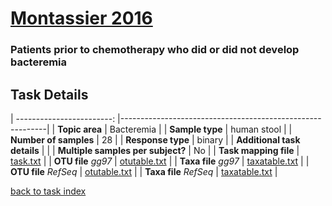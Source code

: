 # [Montassier 2016]( ../docs/bacteremia.html )
### Patients prior to chemotherapy who did or did not develop bacteremia

## Task Details
| ------------------------: |-----------------------------------------------------------|
| **Topic area**                | Bacteremia                                                |
| **Sample type**               | human stool                                         |
| **Number of samples**         | 28                                         |
| **Response type**             | binary                                           |
| **Additional task details**   |                                   |
| **Multiple samples per subject?** | No |
| **Task mapping file**         | [task.txt](../datasets/bacteremia/task.txt)                                 |
| **OTU file** *gg97*           | [otutable.txt](../datasets/bacteremia/gg/otutable.txt)                             |
| **Taxa file** *gg97*          | [taxatable.txt](../datasets/bacteremia/gg/taxatable.txt)                          |
| **OTU file** *RefSeq*         | [otutable.txt](../datasets/bacteremia/refseq/otutable.txt)                    |
| **Taxa file** *RefSeq*        | [taxatable.txt](../datasets/bacteremia/refseq/taxatable.txt)                  |


[back to task index](../README.md)